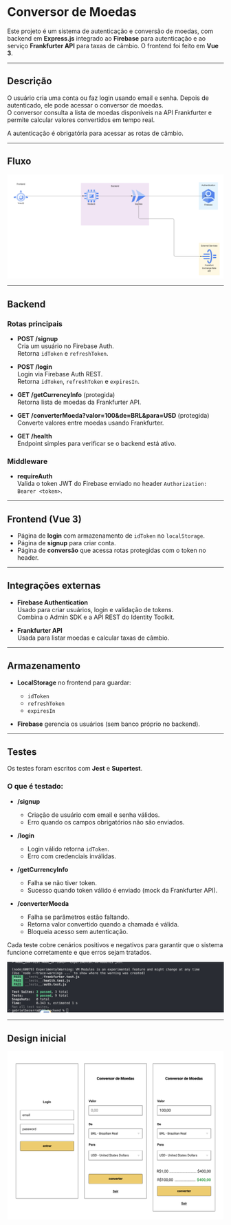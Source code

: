 # Conversor de Moedas

Este projeto é um sistema de autenticação e conversão de moedas, com backend em **Express.js** integrado ao **Firebase** para autenticação e ao serviço **Frankfurter API** para taxas de câmbio. O frontend foi feito em **Vue 3**.

---

## Descrição

O usuário cria uma conta ou faz login usando email e senha. Depois de autenticado, ele pode acessar o conversor de moedas.  
O conversor consulta a lista de moedas disponíveis na API Frankfurter e permite calcular valores convertidos em tempo real.

A autenticação é obrigatória para acessar as rotas de câmbio.

---

## Fluxo

![Fluxo](./Fluxo.png)

---

## Backend

### Rotas principais

- **POST /signup**  
  Cria um usuário no Firebase Auth.  
  Retorna `idToken` e `refreshToken`.

- **POST /login**  
  Login via Firebase Auth REST.  
  Retorna `idToken`, `refreshToken` e `expiresIn`.

- **GET /getCurrencyInfo** (protegida)  
  Retorna lista de moedas da Frankfurter API.

- **GET /converterMoeda?valor=100&de=BRL&para=USD** (protegida)  
  Converte valores entre moedas usando Frankfurter.

- **GET /health**  
  Endpoint simples para verificar se o backend está ativo.

### Middleware

- **requireAuth**  
  Valida o token JWT do Firebase enviado no header `Authorization: Bearer <token>`.

---

## Frontend (Vue 3)

- Página de **login** com armazenamento de `idToken` no `localStorage`.  
- Página de **signup** para criar conta.  
- Página de **conversão** que acessa rotas protegidas com o token no header.

---

## Integrações externas

- **Firebase Authentication**  
  Usado para criar usuários, login e validação de tokens.  
  Combina o Admin SDK e a API REST do Identity Toolkit.

- **Frankfurter API**  
  Usada para listar moedas e calcular taxas de câmbio.

---

## Armazenamento

- **LocalStorage** no frontend para guardar:  
  - `idToken`  
  - `refreshToken`  
  - `expiresIn`

- **Firebase** gerencia os usuários (sem banco próprio no backend).

---

## Testes

Os testes foram escritos com **Jest** e **Supertest**.

### O que é testado:

- **/signup**  
  - Criação de usuário com email e senha válidos.  
  - Erro quando os campos obrigatórios não são enviados.

- **/login**  
  - Login válido retorna `idToken`.  
  - Erro com credenciais inválidas.

- **/getCurrencyInfo**  
  - Falha se não tiver token.  
  - Sucesso quando token válido é enviado (mock da Frankfurter API).

- **/converterMoeda**  
  - Falha se parâmetros estão faltando.  
  - Retorna valor convertido quando a chamada é válida.  
  - Bloqueia acesso sem autenticação.

Cada teste cobre cenários positivos e negativos para garantir que o sistema funcione corretamente e que erros sejam tratados.

![Resultados dos Testes](./ResultadosTestes.png)

---

## Design inicial

![Design Inicial](./Design.png)